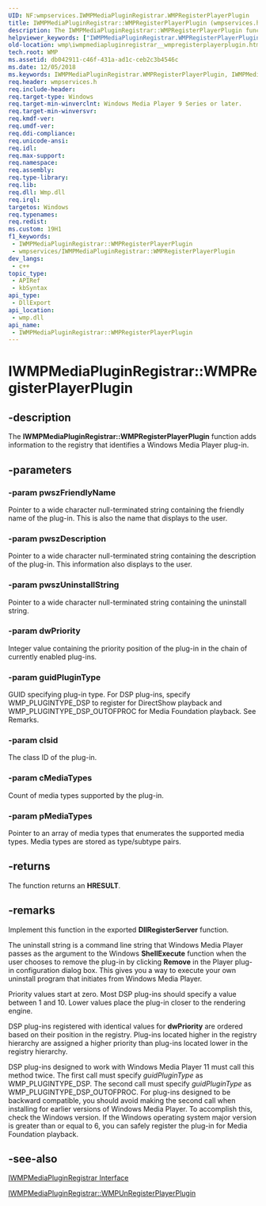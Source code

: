 ```yaml
---
UID: NF:wmpservices.IWMPMediaPluginRegistrar.WMPRegisterPlayerPlugin
title: IWMPMediaPluginRegistrar::WMPRegisterPlayerPlugin (wmpservices.h)
description: The IWMPMediaPluginRegistrar::WMPRegisterPlayerPlugin function adds information to the registry that identifies a Windows Media Player plug-in.
helpviewer_keywords: ["IWMPMediaPluginRegistrar.WMPRegisterPlayerPlugin","IWMPMediaPluginRegistrar::WMPRegisterPlayerPlugin","WMPRegisterPlayerPlugin","WMPRegisterPlayerPlugin function [Windows Media Player]","wmp.iwmpmediapluginregistrar__wmpregisterplayerplugin","wmpservices/WMPRegisterPlayerPlugin"]
old-location: wmp\iwmpmediapluginregistrar__wmpregisterplayerplugin.htm
tech.root: WMP
ms.assetid: db042911-c46f-431a-ad1c-ceb2c3b4546c
ms.date: 12/05/2018
ms.keywords: IWMPMediaPluginRegistrar.WMPRegisterPlayerPlugin, IWMPMediaPluginRegistrar::WMPRegisterPlayerPlugin, WMPRegisterPlayerPlugin, WMPRegisterPlayerPlugin function [Windows Media Player], wmp.iwmpmediapluginregistrar__wmpregisterplayerplugin, wmpservices/WMPRegisterPlayerPlugin
req.header: wmpservices.h
req.include-header: 
req.target-type: Windows
req.target-min-winverclnt: Windows Media Player 9 Series or later.
req.target-min-winversvr: 
req.kmdf-ver: 
req.umdf-ver: 
req.ddi-compliance: 
req.unicode-ansi: 
req.idl: 
req.max-support: 
req.namespace: 
req.assembly: 
req.type-library: 
req.lib: 
req.dll: Wmp.dll
req.irql: 
targetos: Windows
req.typenames: 
req.redist: 
ms.custom: 19H1
f1_keywords:
 - IWMPMediaPluginRegistrar::WMPRegisterPlayerPlugin
 - wmpservices/IWMPMediaPluginRegistrar::WMPRegisterPlayerPlugin
dev_langs:
 - c++
topic_type:
 - APIRef
 - kbSyntax
api_type:
 - DllExport
api_location:
 - wmp.dll
api_name:
 - IWMPMediaPluginRegistrar::WMPRegisterPlayerPlugin
---
```


# IWMPMediaPluginRegistrar::WMPRegisterPlayerPlugin


## -description

The <b>IWMPMediaPluginRegistrar::WMPRegisterPlayerPlugin</b> function adds information to the registry that identifies a Windows Media Player plug-in.

## -parameters

### -param pwszFriendlyName

Pointer to a wide character null-terminated string containing the friendly name of the plug-in. This is also the name that displays to the user.

### -param pwszDescription

Pointer to a wide character null-terminated string containing the description of the plug-in. This information also displays to the user.

### -param pwszUninstallString

Pointer to a wide character null-terminated string containing the uninstall string.

### -param dwPriority

Integer value containing the priority position of the plug-in in the chain of currently enabled plug-ins.

### -param guidPluginType

GUID specifying plug-in type. For DSP plug-ins, specify WMP_PLUGINTYPE_DSP to register for DirectShow playback and WMP_PLUGINTYPE_DSP_OUTOFPROC for Media Foundation playback. See Remarks.

### -param clsid

The class ID of the plug-in.

### -param cMediaTypes

Count of media types supported by the plug-in.

### -param pMediaTypes

Pointer to an array of media types that enumerates the supported media types. Media types are stored as type/subtype pairs.

## -returns

The function returns an <b>HRESULT</b>.

## -remarks

Implement this function in the exported <b>DllRegisterServer</b> function.

The uninstall string is a command line string that Windows Media Player passes as the argument to the Windows <b>ShellExecute</b> function when the user chooses to remove the plug-in by clicking <b>Remove</b> in the Player plug-in configuration dialog box. This gives you a way to execute your own uninstall program that initiates from Windows Media Player.

Priority values start at zero. Most DSP plug-ins should specify a value between 1 and 10. Lower values place the plug-in closer to the rendering engine.

DSP plug-ins registered with identical values for <b>dwPriority</b> are ordered based on their position in the registry. Plug-ins located higher in the registry hierarchy are assigned a higher priority than plug-ins located lower in the registry hierarchy.

DSP plug-ins designed to work with Windows Media Player 11 must call this method twice. The first call must specify <i>guidPluginType</i> as WMP_PLUGINTYPE_DSP. The second call must specify <i>guidPluginType</i> as WMP_PLUGINTYPE_DSP_OUTOFPROC. For plug-ins designed to be backward compatible, you should avoid making the second call when installing for earlier versions of Windows Media Player. To accomplish this, check the Windows version. If the Windows operating system major version is greater than or equal to 6, you can safely register the plug-in for Media Foundation playback.

## -see-also

<a href="/windows/desktop/api/wmpservices/nn-wmpservices-iwmpmediapluginregistrar">IWMPMediaPluginRegistrar Interface</a>



<a href="/windows/desktop/api/wmpservices/nf-wmpservices-iwmpmediapluginregistrar-wmpunregisterplayerplugin">IWMPMediaPluginRegistrar::WMPUnRegisterPlayerPlugin</a>


